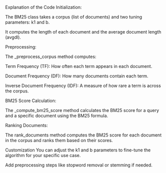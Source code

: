 Explanation of the Code
Initialization:

The BM25 class takes a corpus (list of documents) and two tuning parameters: k1 and b.

It computes the length of each document and the average document length (avgdl).

Preprocessing:

The _preprocess_corpus method computes:

Term Frequency (TF): How often each term appears in each document.

Document Frequency (DF): How many documents contain each term.

Inverse Document Frequency (IDF): A measure of how rare a term is across the corpus.

BM25 Score Calculation:

The _compute_bm25_score method calculates the BM25 score for a query and a specific document using the BM25 formula.

Ranking Documents:

The rank_documents method computes the BM25 score for each document in the corpus and ranks them based on their scores.

Customization
You can adjust the k1 and b parameters to fine-tune the algorithm for your specific use case.

Add preprocessing steps like stopword removal or stemming if needed.